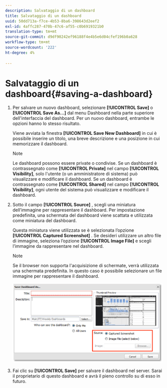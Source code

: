 ```yaml
---
description: Salvataggio di un dashboard
title: Salvataggio di un dashboard
uuid: 50dd713a-f7ce-4b53-8ba6-398643d2eef2
exl-id: 4affc287-470b-47c6-af55-c0b6919321b0
translation-type: tm+mt
source-git-commit: d9df90242ef96188f4e4b5e6d04cfef196b0a628
workflow-type: tm+mt
source-wordcount: '222'
ht-degree: 4%

---
```


# Salvataggio di un dashboard{#saving-a-dashboard}

1. Per salvare un nuovo dashboard, selezionare **[!UICONTROL Save]** o **[!UICONTROL Save As…]** dal menu Dashboard nella parte superiore dell&#39;interfaccia del dashboard. Per un nuovo dashboard, entrambe le opzioni hanno lo stesso risultato.

   Viene avviata la finestra **[!UICONTROL Save New Dashboard]** in cui è possibile inserire un titolo, una breve descrizione e una posizione in cui memorizzare il dashboard.

   >[!NOTE]
   >
   >Le dashboard possono essere private o condivise. Se un dashboard è contrassegnato come **[!UICONTROL Private]** nel campo **[!UICONTROL Visibility]**, solo l&#39;utente (o un amministratore di sistema) può visualizzare e modificare il dashboard. Se un dashboard è contrassegnato come **[!UICONTROL Shared]** nel campo **[!UICONTROL Visibility]**, ogni utente del sistema può visualizzare e modificare il dashboard.

1. Sotto il campo **[!UICONTROL Source]** , scegli una miniatura dell’immagine per rappresentare il dashboard. Per impostazione predefinita, una schermata del dashboard viene scattata e utilizzata come miniatura del dashboard.

   Questa miniatura viene utilizzata se è selezionata l’opzione **[!UICONTROL Captured Screenshot]** . Se desideri utilizzare un altro file di immagine, seleziona l’opzione **[!UICONTROL Image File]** e scegli l’immagine da rappresentare nel dashboard.

   >[!NOTE]
   >
   >Se il browser non supporta l&#39;acquisizione di schermate, verrà utilizzata una schermata predefinita. In questo caso è possibile selezionare un file immagine per rappresentare il dashboard.

   ![](assets/save.png)

1. Fai clic su **[!UICONTROL Save]** per salvare il dashboard nel server. Sarai il proprietario di questo dashboard e avrà il pieno controllo su di esso in futuro.
